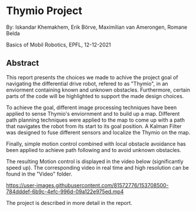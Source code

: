 # Thymio Project
By: Iskandar Khemakhem, Erik Börve, Maximilian van Amerongen, Romane Belda

Basics of Mobil Robotics, EPFL, 12-12-2021


## Abstract
This report presents the choices we made to achive the project goal of navigating the differential drive robot, refered to as "Thymio", in an enviorment containing known and unknown obstacles. Furthermore, certain parts of the code will be highlighted to support the made design choices.

To achieve the goal, different image processing techniques have been applied to sense Thymio's enviornment and to build up a map. Different path planning techniques were applied to the map to come up with a path that navigates the robot from its start to its goal position.
A Kalman Filter was designed to fuse different sensors and localize the Thymio on the map.

Finally, simple motion control combined with local obstacle avoidance has been applied to achieve path following and to avoid unknown obstacles.

The resulting Motion control is displayed in the video below (significantly speed up). The corresponding video in real time and high resolution can be found in the "Video" folder.


https://user-images.githubusercontent.com/81572776/153708500-784dddef-6b9c-4efc-996d-09a122e975ed.mp4


The project is described in more detail in the report.

